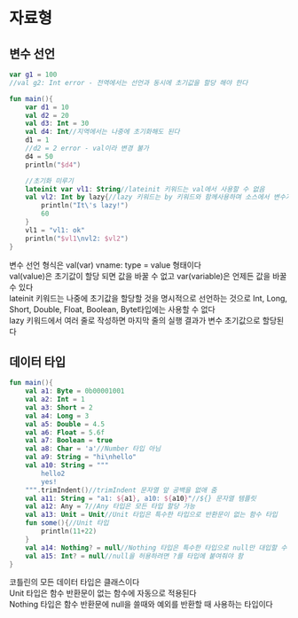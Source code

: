 # 자료형

## 변수 선언
```kotlin
var g1 = 100
//val g2: Int error - 전역에서는 선언과 동시에 초기값을 할당 해야 한다

fun main(){
    var d1 = 10
    val d2 = 20
    val d3: Int = 30
    val d4: Int//지역에서는 나중에 초기화해도 된다
    d1 = 1
    //d2 = 2 error - val이라 변경 불가
    d4 = 50
    println("$d4")

    //초기화 미루기
    lateinit var vl1: String//lateinit 키워드는 val에서 사용할 수 없음
    val vl2: Int by lazy{//lazy 키워드는 by 키워드와 함께사용하며 소스에서 변수가 최초로 이용되는 순간 {}안 구문이 실행되고 그 결과값이 변수값으로 할당됨
        println("It\'s lazy!")
        60
    }
    vl1 = "vl1: ok"
    println("$vl1\nvl2: $vl2")
}
```
변수 선언 형식은 val(var) vname: type = value 형태이다   
val(value)은 초기값이 할당 되면 값을 바꿀 수 없고 var(variable)은 언제든 값을 바꿀 수 있다   
lateinit 키워드는 나중에 초기값을 할당할 것을 명시적으로 선언하는 것으로 Int, Long, Short, Double, Float, Boolean, Byte타입에는 사용할 수 없다   
lazy 키워드에서 여러 줄로 작성하면 마지막 줄의 실행 결과가 변수 초기값으로 할당된다   

## 데이터 타입
```kotlin
fun main(){
    val a1: Byte = 0b00001001
    val a2: Int = 1
    val a3: Short = 2
    val a4: Long = 3
    val a5: Double = 4.5
    val a6: Float = 5.6f
    val a7: Boolean = true
    val a8: Char = 'a'//Number 타입 아님
    val a9: String = "hi\nhello"
    val a10: String = """
        hello2
        yes!
    """.trimIndent()//trimIndent 문자열 앞 공백을 없애 줌
    val a11: String = "a1: ${a1}, a10: ${a10}"//${} 문자열 템플릿
    val a12: Any = 7//Any 타입은 모든 타입 할당 가능
    val a13: Unit = Unit//Unit 타입은 특수한 타입으로 반환문이 없는 함수 타입
    fun some(){//Unit 타입
        println(11+22)
    }
    val a14: Nothing? = null//Nothing 타입은 특수한 타입으로 null만 대입할 수 있음
    val a15: Int? = null//null을 허용하려면 ?를 타입에 붙여줘야 함
}
```
코틀린의 모든 데이터 타입은 클래스이다   
Unit 타입은 함수 반환문이 없는 함수에 자동으로 적용된다   
Nothing 타입은 함수 반환문에 null을 쓸때와 예외를 반환할 때 사용하는 타입이다   
